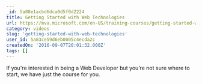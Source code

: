 ```yaml
---
_id: 5a88e1acbd6dca0d5f0d2224
title: Getting Started with Web Technologies
url: https://mva.microsoft.com/en-US/training-courses/getting-started-with-web-technologies-15937
category: videos
slug: 'getting-started-with-web-technologies'
user_id: 5a83ce59d6eb0005c4ecda2c
createdOn: '2016-09-07T20:01:32.000Z'
tags: []
---
```


If you're interested in being a Web Developer but you’re not sure where to start, we have just the course for you.
